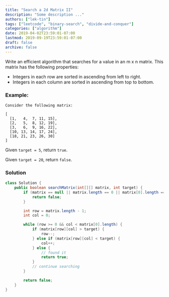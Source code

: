 ```yaml
---
title: "Search a 2d Matrix II"
description: "Some description ..."
authors: ["lek-tin"]
tags: ["leetcode", "binary-search", "divide-and-conquer"]
categories: ["algorithm"]
date: 2019-04-02T23:59:01-07:00
lastmod: 2019-09-19T23:59:01-07:00
draft: false
archive: false
---
```

Write an efficient algorithm that searches for a value in an m x n matrix. This matrix has the following properties:  
- Integers in each row are sorted in ascending from left to right.
- Integers in each column are sorted in ascending from top to bottom.
### Example:
```
Consider the following matrix:

[
  [1,   4,  7, 11, 15],
  [2,   5,  8, 12, 19],
  [3,   6,  9, 16, 22],
  [10, 13, 14, 17, 24],
  [18, 21, 23, 26, 30]
]
```
Given `target = 5`, return `true`.  

Given `target = 20`, return `false`.

### Solution
```java
class Solution {
    public boolean searchMatrix(int[][] matrix, int target) {
        if (matrix == null || matrix.length == 0 || matrix[0].length == 0) {
            return false;
        }

        int row = matrix.length - 1;
        int col = 0;

        while (row >= 0 && col < matrix[0].length) {
            if (matrix[row][col] > target) {
                row--;
            } else if (matrix[row][col] < target) {
                col++;
            } else {
                // found it
                return true;
            }
            // continue searching
        }

        return false;
    }
}
```